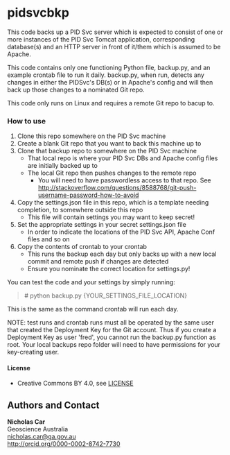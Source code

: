 # pidsvcbkp

This code backs up a PID Svc server which is expected to consist of one or more instances of the PID Svc Tomcat application, corresponding database(s) and an HTTP server in front of it/them which is assumed to be Apache.

This code contains only one functioning Python file, backup.py, and an example crontab file to run it daily. backup.py, when run, detects any changes in either the PIDSvc's DB(s) or in Apache's config and will then back up those changes to a nominated Git repo.

This code only runs on Linux and requires a remote Git repo to bacup to.


### How to use

1. Clone this repo somewhere on the PID Svc machine
2. Create a blank Git repo that you want to back this machine up to
3. Clone that backup repo to somewhere on the PID Svc machine
    * That local repo is where your PID Svc DBs and Apache config files are initially backed up to 
    * The local Git repo then pushes changes to the remote repo
        * You will need to have passwordless access to that repo. See http://stackoverflow.com/questions/8588768/git-push-username-password-how-to-avoid 
4. Copy the settings.json file in this repo, which is a template needing completion, to somewhere outside this repo
    * This file will contain settings you may want to keep secret! 
5. Set the appropriate settings in your secret settings.json file
    * In order to indicate the locations of the PID Svc API, Apache Conf files and so on
6. Copy the contents of crontab to your crontab
    * This runs the backup each day but only backs up with a new local commit and remote push if changes are detected
    * Ensure you nominate the correct location for settings.py!

You can test the code and your settings by simply running:

> \# python backup.py {YOUR_SETTINGS_FILE_LOCATION}

This is the same as the command crontab will run each day.

NOTE: test runs and crontab runs must all be operated by the same user that created the Deployment Key for the Git account. Thus if you create a Deployment Key as user 'fred', you cannot run the backup.py function as root. Your local backups repo folder will need to have permissions for your key-creating user.


#### License
* Creative Commons BY 4.0, see [LICENSE](LICENSE)


## Authors and Contact
**Nicholas Car**  
Geoscience Australia  
<nicholas.car@ga.gov.au>  
<http://orcid.org/0000-0002-8742-7730>  

